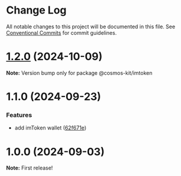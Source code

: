# Change Log

All notable changes to this project will be documented in this file.
See [Conventional Commits](https://conventionalcommits.org) for commit guidelines.

# [1.2.0](https://github.com/cosmology-tech/cosmos-kit/compare/@cosmos-kit/imtoken@1.1.0...@cosmos-kit/imtoken@1.2.0) (2024-10-09)

**Note:** Version bump only for package @cosmos-kit/imtoken





# 1.1.0 (2024-09-23)


### Features

* add imToken wallet ([62f671e](https://github.com/cosmology-tech/cosmos-kit/commit/62f671e2de4060ec1bf36e33e1970ed1e88595aa))





# 1.0.0 (2024-09-03)

**Note:** First release!
